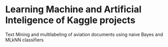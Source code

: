 # Learning Machine and Artificial Inteligence of Kaggle projects
Text Mining and multilabeling of aviation documents using naive Bayes and MLkNN classifiers
